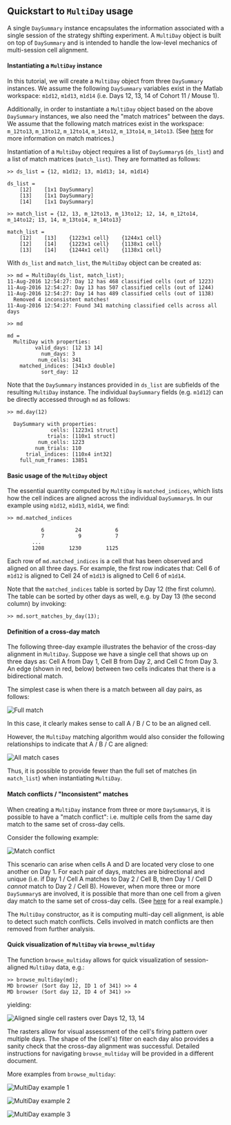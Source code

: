 ## Quickstart to `MultiDay` usage

A single `DaySummary` instance encapsulates the information associated with a single session of the strategy shifting experiment. A `MultiDay` object is built on top of `DaySummary` and is intended to handle the low-level mechanics of multi-session cell alignment.

#### Instantiating a `MultiDay` instance

In this tutorial, we will create a `MultiDay` object from three `DaySummary` instances. We assume the following `DaySummary` variables exist in the Matlab workspace: `m1d12`, `m1d13`, `m1d14` (i.e. Days 12, 13, 14 of Cohort 11 / Mouse 1).

Additionally, in order to instantiate a `MultiDay` object based on the above `DaySummary` instances, we also need the "match matrices" between the days. We assume that the following match matrices exist in the workspace: `m_12to13`, `m_13to12`, `m_12to14`, `m_14to12`, `m_13to14`, `m_14to13`. (See [here](alignment.md) for more information on match matrices.)

Instantiation of a `MultiDay` object requires a list of `DaySummary`s (`ds_list`) and a list of match matrices (`match_list`). They are formatted as follows:
```
>> ds_list = {12, m1d12; 13, m1d13; 14, m1d14}

ds_list = 
    [12]    [1x1 DaySummary]
    [13]    [1x1 DaySummary]
    [14]    [1x1 DaySummary]

>> match_list = {12, 13, m_12to13, m_13to12; 12, 14, m_12to14, m_14to12; 13, 14, m_13to14, m_14to13}

match_list = 
    [12]    [13]    {1223x1 cell}    {1244x1 cell}
    [12]    [14]    {1223x1 cell}    {1138x1 cell}
    [13]    [14]    {1244x1 cell}    {1138x1 cell}
```

With `ds_list` and `match_list`, the `MultiDay` object can be created as:
```
>> md = MultiDay(ds_list, match_list);
11-Aug-2016 12:54:27: Day 12 has 468 classified cells (out of 1223)
11-Aug-2016 12:54:27: Day 13 has 507 classified cells (out of 1244)
11-Aug-2016 12:54:27: Day 14 has 489 classified cells (out of 1138)
  Removed 4 inconsistent matches!
11-Aug-2016 12:54:27: Found 341 matching classified cells across all days

>> md

md = 
  MultiDay with properties:
         valid_days: [12 13 14]
           num_days: 3
          num_cells: 341
    matched_indices: [341x3 double]
           sort_day: 12
```

Note that the `DaySummary` instances provided in `ds_list` are subfields of the resulting `MultiDay` instance. The individual `DaySummary` fields (e.g. `m1d12`) can be directly accessed through `md` as follows:
```
>> md.day(12)

  DaySummary with properties:
              cells: [1223x1 struct]
             trials: [110x1 struct]
          num_cells: 1223
         num_trials: 110
      trial_indices: [110x4 int32]
    full_num_frames: 13851
```

#### Basic usage of the `MultiDay` object

The essential quantity computed by `MultiDay` is `matched_indices`, which lists how the cell indices are aligned across the individual `DaySummary`s. In our example using `m1d12`, `m1d13`, `m1d14`, we find:
```
>> md.matched_indices

           6          24           6
           7           9           7
        ...
        1208        1230        1125
```

Each row of `md.matched_indices` is a cell that has been observed and aligned on all three days. For example, the first row indicates that: Cell 6 of `m1d12` is aligned to Cell 24 of `m1d13` is aligned to Cell 6 of `m1d14`.

Note that the `matched_indices` table is sorted by Day 12 (the first column). The table can be sorted by other days as well, e.g. by Day 13 (the second column) by invoking:
```
>> md.sort_matches_by_day(13);
```

#### Definition of a cross-day match

The following three-day example illustrates the behavior of the cross-day alignment in `MultiDay`. Suppose we have a single cell that shows up on three days as: Cell A from Day 1, Cell B from Day 2, and Cell C from Day 3. An edge (shown in red, below) between two cells indicates that there is a bidirectional match.

The simplest case is when there is a match between all day pairs, as follows:

![Full match](md_simple-case.png)

In this case, it clearly makes sense to call A / B / C to be an aligned cell.

However, the `MultiDay` matching algorithm would also consider the following relationships to indicate that A / B / C are aligned: 

![All match cases](md_all-cases.png)

Thus, it is possible to provide fewer than the full set of matches (in `match_list`) when instantiating `MultiDay`.

#### Match conflicts / "Inconsistent" matches

When creating a `MultiDay` instance from three or more `DaySummary`s, it is possible to have a "match conflict": i.e. multiple cells from the same day match to the same set of cross-day cells.

Consider the following example:

![Match conflict](md_match-conflict.PNG)

This scenario can arise when cells A and D are located very close to one another on Day 1. For each pair of days, matches are bidrectional and unique (i.e. if Day 1 / Cell A matches to Day 2 / Cell B, then Day 1 / Cell D _cannot_ match to Day 2 / Cell B). However, when more three or more `DaySummary`s are involved, it is possible that more than one cell from a given day match to the same set of cross-day cells. (See [here](https://github.com/schnitzer-lab/analysis/pull/142) for a real example.)

The `MultiDay` constructor, as it is computing multi-day cell alignment, is able to detect such match conflicts. Cells involved in match conflicts are then removed from further analysis.

#### Quick visualization of `MultiDay` via `browse_multiday`

The function `browse_multiday` allows for quick visualization of session-aligned `MultiDay` data, e.g.:
```
>> browse_multiday(md);
MD browser (Sort day 12, ID 1 of 341) >> 4
MD browser (Sort day 12, ID 4 of 341) >> 
```
yielding:

![Aligned single cell rasters over Days 12, 13, 14](md_12-13-14-raster.png)

The rasters allow for visual assessment of the cell's firing pattern over multiple days. The shape of the (cell's) filter on each day also provides a sanity check that the cross-day alignment was successful. Detailed instructions for navigating `browse_multiday` will be provided in a different document.

More examples from `browse_multiday`:

![MultiDay example 1](md_example1.png)

![MultiDay example 2](md_example2.png)

![MultiDay example 3](md_example3.png)
